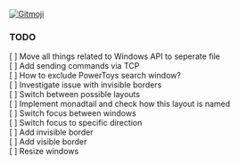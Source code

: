 <a href="https://gitmoji.dev">
  <img
    src="https://img.shields.io/badge/gitmoji-%20😜%20😍-FFDD67.svg?style=flat-square"
    alt="Gitmoji"
  />
</a>

### TODO

[ ] Move all things related to Windows API to seperate file \
[ ] Add sending commands via TCP \
[ ] How to exclude PowerToys search window? \
[ ] Investigate issue with invisible borders \
[ ] Switch between possible layouts \
[ ] Implement monadtail and check how this layout is named \
[ ] Switch focus between windows \
[ ] Switch focus to specific direction \
[ ] Add invisible border \
[ ] Add visible border \
[ ] Resize windows
